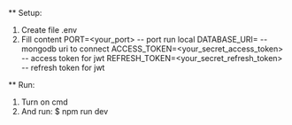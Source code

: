 ** Setup:
1. Create file .env
2. Fill content
    PORT=<your_port> -- port run local
    DATABASE_URI= -- mongodb uri to connect
    ACCESS_TOKEN=<your_secret_access_token> -- access token for jwt
    REFRESH_TOKEN=<your_secret_refresh_token> -- refresh token for jwt

** Run:
1. Turn on cmd 
2. And run: $ npm run dev